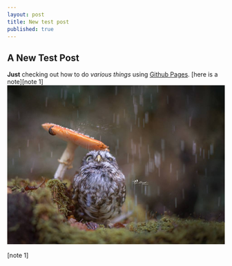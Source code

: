 ```yaml
---
layout: post
title: New test post
published: true
---
```



## A New Test Post
**Just** checking out how to do _various things_ using [Github Pages](https://pages.github.com/).
[here is a note][note 1]
![rainy owl](12108211_992179410845149_5760798553195175154_n.jpg)

[note 1]
